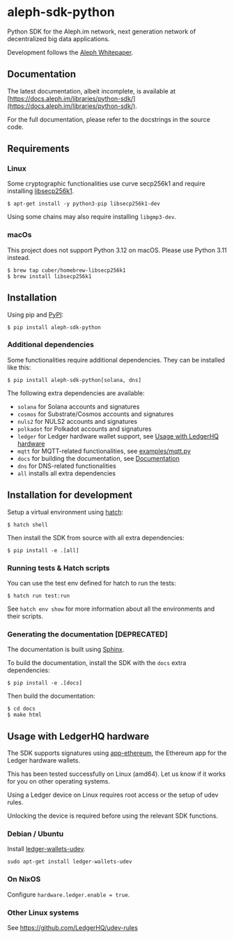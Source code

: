 
# aleph-sdk-python
Python SDK for the Aleph.im network, next generation network of decentralized big data applications.

Development follows the [Aleph Whitepaper](https://github.com/aleph-im/aleph-whitepaper).

## Documentation
The latest documentation, albeit incomplete, is available at [https://docs.aleph.im/libraries/python-sdk/](https://docs.aleph.im/libraries/python-sdk/).

For the full documentation, please refer to the docstrings in the source code.

## Requirements
### Linux 
Some cryptographic functionalities use curve secp256k1 and require installing [libsecp256k1](https://github.com/bitcoin-core/secp256k1).

```shell
$ apt-get install -y python3-pip libsecp256k1-dev
```
Using some chains may also require installing `libgmp3-dev`.

### macOs
This project does not support Python 3.12 on macOS. Please use Python 3.11 instead.
```shell
$ brew tap cuber/homebrew-libsecp256k1
$ brew install libsecp256k1
```

## Installation
Using pip and [PyPI](https://pypi.org/project/aleph-sdk-python/):

```shell
$ pip install aleph-sdk-python
```

### Additional dependencies
Some functionalities require additional dependencies. They can be installed like this:

```shell
$ pip install aleph-sdk-python[solana, dns]
```

The following extra dependencies are available:
- `solana` for Solana accounts and signatures
- `cosmos` for Substrate/Cosmos accounts and signatures
- `nuls2` for NULS2 accounts and signatures
- `polkadot` for Polkadot accounts and signatures
- `ledger` for Ledger hardware wallet support, see [Usage with LedgerHQ hardware](#usage-with-ledgerhq-hardware)
- `mqtt` for MQTT-related functionalities, see [examples/mqtt.py](examples/mqtt.py)
- `docs` for building the documentation, see [Documentation](#documentation)
- `dns` for DNS-related functionalities
- `all` installs all extra dependencies


## Installation for development
Setup a virtual environment using [hatch](https://hatch.pypa.io/):
```shell
$ hatch shell
```

Then install the SDK from source with all extra dependencies:

```shell
$ pip install -e .[all]
```

### Running tests & Hatch scripts
You can use the test env defined for hatch to run the tests:

```shell
$ hatch run test:run
```

See `hatch env show` for more information about all the environments and their scripts.

### Generating the documentation [DEPRECATED]
The documentation is built using [Sphinx](https://www.sphinx-doc.org/).

To build the documentation, install the SDK with the `docs` extra dependencies:

```shell
$ pip install -e .[docs]
```

Then build the documentation:

```shell
$ cd docs
$ make html
```

## Usage with LedgerHQ hardware

The SDK supports signatures using [app-ethereum](https://github.com/LedgerHQ/app-ethereum),
the Ethereum app for the Ledger hardware wallets.

This has been tested successfully on Linux (amd64).
Let us know if it works for you on other operating systems.

Using a Ledger device on Linux requires root access or the setup of udev rules.

Unlocking the device is required before using the relevant SDK functions.

### Debian / Ubuntu

Install [ledger-wallets-udev](https://packages.debian.org/bookworm/ledger-wallets-udev).

`sudo apt-get install ledger-wallets-udev`

### On NixOS

Configure `hardware.ledger.enable = true`.

### Other Linux systems

See https://github.com/LedgerHQ/udev-rules



